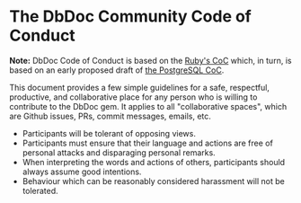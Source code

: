 # The DbDoc Community Code of Conduct

**Note:** DbDoc Code of Conduct is based on the [Ruby's CoC](https://www.ruby-lang.org/en/conduct/) which, in turn, is based on an early proposed draft of [the PostgreSQL CoC](https://www.postgresql.org/about/policies/coc/).

This document provides a few simple guidelines for a safe, respectful,
productive, and collaborative place for any person who is willing to contribute
to the DbDoc gem. It applies to all "collaborative spaces", which are Github issues, PRs, commit messages, emails, etc.

* Participants will be tolerant of opposing views.
* Participants must ensure that their language and actions are free of personal attacks and disparaging personal remarks.
* When interpreting the words and actions of others, participants should always assume good intentions.
* Behaviour which can be reasonably considered harassment will not be tolerated.

